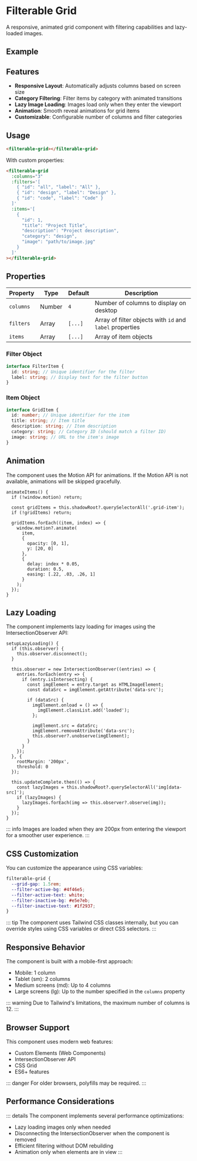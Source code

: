 # Filterable Grid

A responsive, animated grid component with filtering capabilities and lazy-loaded images.

<script setup>
import './filterable-grid';
</script>

## Example

<div class="p-12 bg-preview rounded-xl flex justify-center">
  <filterable-grid class="w-full max-w-4xl"></filterable-grid>
</div>

## Features

- **Responsive Layout**: Automatically adjusts columns based on screen size
- **Category Filtering**: Filter items by category with animated transitions
- **Lazy Image Loading**: Images load only when they enter the viewport
- **Animation**: Smooth reveal animations for grid items
- **Customizable**: Configurable number of columns and filter categories

## Usage

```html
<filterable-grid></filterable-grid>
```

With custom properties:

```html
<filterable-grid
  :columns="3"
  :filters='[
    { "id": "all", "label": "All" },
    { "id": "design", "label": "Design" },
    { "id": "code", "label": "Code" }
  ]'
  :items='[
    { 
      "id": 1, 
      "title": "Project Title", 
      "description": "Project description", 
      "category": "design", 
      "image": "path/to/image.jpg" 
    }
  ]'
></filterable-grid>
```

## Properties

| Property  | Type   | Default | Description                                              |
| --------- | ------ | ------- | -------------------------------------------------------- |
| `columns` | Number | `4`     | Number of columns to display on desktop                  |
| `filters` | Array  | `[...]` | Array of filter objects with `id` and `label` properties |
| `items`   | Array  | `[...]` | Array of item objects                                    |

### Filter Object

```ts
interface FilterItem {
  id: string; // Unique identifier for the filter
  label: string; // Display text for the filter button
}
```

### Item Object

```ts
interface GridItem {
  id: number; // Unique identifier for the item
  title: string; // Item title
  description: string; // Item description
  category: string; // Category ID (should match a filter ID)
  image: string; // URL to the item's image
}
```

## Animation

The component uses the Motion API for animations. If the Motion API is not available, animations will be skipped gracefully.

```js{4-14}
animateItems() {
  if (!window.motion) return;

  const gridItems = this.shadowRoot?.querySelectorAll('.grid-item');
  if (!gridItems) return;

  gridItems.forEach((item, index) => {
    window.motion?.animate(
      item,
      {
        opacity: [0, 1],
        y: [20, 0]
      },
      {
        delay: index * 0.05,
        duration: 0.5,
        easing: [.22, .03, .26, 1]
      }
    );
  });
}
```

## Lazy Loading

The component implements lazy loading for images using the IntersectionObserver API:

```js{7-32}
setupLazyLoading() {
  if (this.observer) {
    this.observer.disconnect();
  }

  this.observer = new IntersectionObserver((entries) => {
    entries.forEach(entry => {
      if (entry.isIntersecting) {
        const imgElement = entry.target as HTMLImageElement;
        const dataSrc = imgElement.getAttribute('data-src');

        if (dataSrc) {
          imgElement.onload = () => {
            imgElement.classList.add('loaded');
          };

          imgElement.src = dataSrc;
          imgElement.removeAttribute('data-src');
          this.observer?.unobserve(imgElement);
        }
      }
    });
  }, {
    rootMargin: '200px',
    threshold: 0
  });

  this.updateComplete.then(() => {
    const lazyImages = this.shadowRoot?.querySelectorAll('img[data-src]');
    if (lazyImages) {
      lazyImages.forEach(img => this.observer?.observe(img));
    }
  });
}
```

::: info
Images are loaded when they are 200px from entering the viewport for a smoother user experience.
:::

## CSS Customization

You can customize the appearance using CSS variables:

```css
filterable-grid {
  --grid-gap: 1.5rem;
  --filter-active-bg: #4f46e5;
  --filter-active-text: white;
  --filter-inactive-bg: #e5e7eb;
  --filter-inactive-text: #1f2937;
}
```

::: tip
The component uses Tailwind CSS classes internally, but you can override styles using CSS variables or direct CSS selectors.
:::

## Responsive Behavior

The component is built with a mobile-first approach:

- Mobile: 1 column
- Tablet (sm): 2 columns
- Medium screens (md): Up to 4 columns
- Large screens (lg): Up to the number specified in the `columns` property

::: warning
Due to Tailwind's limitations, the maximum number of columns is 12.
:::

## Browser Support

This component uses modern web features:

- Custom Elements (Web Components)
- IntersectionObserver API
- CSS Grid
- ES6+ features

::: danger
For older browsers, polyfills may be required.
:::

## Performance Considerations

::: details
The component implements several performance optimizations:

- Lazy loading images only when needed
- Disconnecting the IntersectionObserver when the component is removed
- Efficient filtering without DOM rebuilding
- Animation only when elements are in view
  :::
